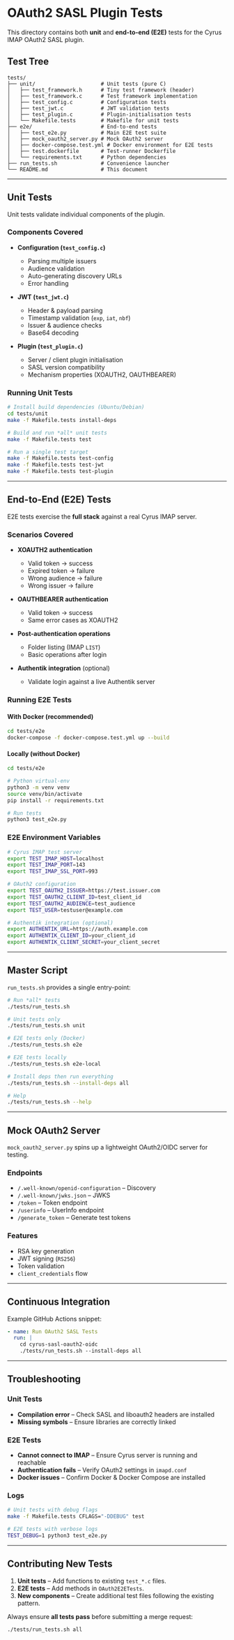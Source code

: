 # OAuth2 SASL Plugin Tests

This directory contains both **unit** and **end-to-end (E2E)** tests for the Cyrus IMAP OAuth2 SASL plugin.

## Test Tree

```text
tests/
├── unit/                     # Unit tests (pure C)
│   ├── test_framework.h      # Tiny test framework (header)
│   ├── test_framework.c      # Test framework implementation
│   ├── test_config.c         # Configuration tests
│   ├── test_jwt.c            # JWT validation tests
│   ├── test_plugin.c         # Plugin-initialisation tests
│   └── Makefile.tests        # Makefile for unit tests
├── e2e/                      # End-to-end tests
│   ├── test_e2e.py           # Main E2E test suite
│   ├── mock_oauth2_server.py # Mock OAuth2 server
│   ├── docker-compose.test.yml # Docker environment for E2E tests
│   ├── test.dockerfile       # Test-runner Dockerfile
│   └── requirements.txt      # Python dependencies
├── run_tests.sh              # Convenience launcher
└── README.md                 # This document
```

---

## Unit Tests

Unit tests validate individual components of the plugin.

### Components Covered

- **Configuration (`test_config.c`)**
  - Parsing multiple issuers
  - Audience validation
  - Auto-generating discovery URLs
  - Error handling

- **JWT (`test_jwt.c`)**
  - Header & payload parsing
  - Timestamp validation (`exp`, `iat`, `nbf`)
  - Issuer & audience checks
  - Base64 decoding

- **Plugin (`test_plugin.c`)**
  - Server / client plugin initialisation
  - SASL version compatibility
  - Mechanism properties (XOAUTH2, OAUTHBEARER)

### Running Unit Tests

```bash
# Install build dependencies (Ubuntu/Debian)
cd tests/unit
make -f Makefile.tests install-deps

# Build and run *all* unit tests
make -f Makefile.tests test

# Run a single test target
make -f Makefile.tests test-config
make -f Makefile.tests test-jwt
make -f Makefile.tests test-plugin
```

---

## End-to-End (E2E) Tests

E2E tests exercise the **full stack** against a real Cyrus IMAP server.

### Scenarios Covered

- **XOAUTH2 authentication**
  - Valid token → success
  - Expired token → failure
  - Wrong audience → failure
  - Wrong issuer → failure

- **OAUTHBEARER authentication**
  - Valid token → success
  - Same error cases as XOAUTH2

- **Post-authentication operations**
  - Folder listing (IMAP `LIST`)
  - Basic operations after login

- **Authentik integration** (optional)
  - Validate login against a live Authentik server

### Running E2E Tests

#### With Docker (recommended)

```bash
cd tests/e2e
docker-compose -f docker-compose.test.yml up --build
```

#### Locally (without Docker)

```bash
cd tests/e2e

# Python virtual-env
python3 -m venv venv
source venv/bin/activate
pip install -r requirements.txt

# Run tests
python3 test_e2e.py
```

### E2E Environment Variables

```bash
# Cyrus IMAP test server
export TEST_IMAP_HOST=localhost
export TEST_IMAP_PORT=143
export TEST_IMAP_SSL_PORT=993

# OAuth2 configuration
export TEST_OAUTH2_ISSUER=https://test.issuer.com
export TEST_OAUTH2_CLIENT_ID=test_client_id
export TEST_OAUTH2_AUDIENCE=test_audience
export TEST_USER=testuser@example.com

# Authentik integration (optional)
export AUTHENTIK_URL=https://auth.example.com
export AUTHENTIK_CLIENT_ID=your_client_id
export AUTHENTIK_CLIENT_SECRET=your_client_secret
```

---

## Master Script

`run_tests.sh` provides a single entry-point:

```bash
# Run *all* tests
./tests/run_tests.sh

# Unit tests only
./tests/run_tests.sh unit

# E2E tests only (Docker)
./tests/run_tests.sh e2e

# E2E tests locally
./tests/run_tests.sh e2e-local

# Install deps then run everything
./tests/run_tests.sh --install-deps all

# Help
./tests/run_tests.sh --help
```

---

## Mock OAuth2 Server

`mock_oauth2_server.py` spins up a lightweight OAuth2/OIDC server for testing.

### Endpoints

- `/.well-known/openid-configuration` – Discovery
- `/.well-known/jwks.json` – JWKS
- `/token` – Token endpoint
- `/userinfo` – UserInfo endpoint
- `/generate_token` – Generate test tokens

### Features

- RSA key generation
- JWT signing (`RS256`)
- Token validation
- `client_credentials` flow

---

## Continuous Integration

Example GitHub Actions snippet:

```yaml
- name: Run OAuth2 SASL Tests
  run: |
    cd cyrus-sasl-oauth2-oidc
    ./tests/run_tests.sh --install-deps all
```

---

## Troubleshooting

### Unit Tests

- **Compilation error** – Check SASL and liboauth2 headers are installed
- **Missing symbols** – Ensure libraries are correctly linked

### E2E Tests

- **Cannot connect to IMAP** – Ensure Cyrus server is running and reachable
- **Authentication fails** – Verify OAuth2 settings in `imapd.conf`
- **Docker issues** – Confirm Docker & Docker Compose are installed

### Logs

```bash
# Unit tests with debug flags
make -f Makefile.tests CFLAGS="-DDEBUG" test

# E2E tests with verbose logs
TEST_DEBUG=1 python3 test_e2e.py
```

---

## Contributing New Tests

1. **Unit tests** – Add functions to existing `test_*.c` files.
2. **E2E tests** – Add methods in `OAuth2E2ETests`.
3. **New components** – Create additional test files following the existing pattern.

Always ensure **all tests pass** before submitting a merge request:

```bash
./tests/run_tests.sh all
```
